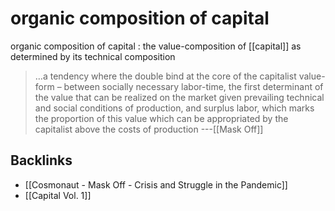 # organic composition of capital

organic composition of capital
: the value-composition of [[capital]] as determined by its technical composition

> &#x2026;a tendency where the double bind at the core of the capitalist value-form – between socially necessary labor-time, the first determinant of the value that can be realized on the market given prevailing technical and social conditions of production, and surplus labor, which marks the proportion of this value which can be appropriated by the capitalist above the costs of production ---[[Mask Off]]


## Backlinks

-   [[Cosmonaut - Mask Off - Crisis and Struggle in the Pandemic]]
-   [[Capital Vol. 1]]
